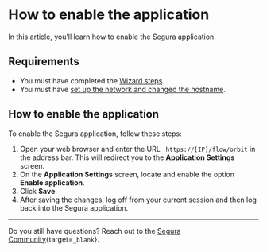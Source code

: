 # How to enable the application

In this article, you’ll learn how to enable the Segura application.

## Requirements

* You must have completed the [Wizard steps](/v4/docs/orbit-web-how-to-use-the-wizard). 
* You must have [set up the network and changed the hostname](/v4/docs/installation-how-to-set-up-the-network-and-change-the-hostname).

## How to enable the application

To enable the Segura application, follow these steps:

1. Open your web browser and enter the URL ` https://[IP]/flow/orbit` in the address bar. This will redirect you to the **Application Settings** screen.
2. On the **Application Settings** screen, locate and enable the option **Enable application**.
3. Click **Save**. 
4. After saving the changes, log off from your current session and then log back into the Segura application.


* * *


Do you still have questions? Reach out to the [Segura Community](https://community.Segura.io/){target=`_blank`}.

